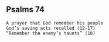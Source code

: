 ## Psalms 74

```
A prayer that God remember his people
God’s saving acts recalled (12-17)
“Remember the enemy’s taunts” (18)
```

